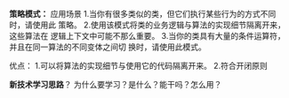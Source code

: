 **策略模式：**
应用场景 
1.当你有很多类似的类，但它们执行某些行为的方式不同时，请使用此 策略。 
2.使用该模式将类的业务逻辑与算法的实现细节隔离开来，这些算法在 逻辑上下文中可能不那么重要。 
3.当你的类具有大量的条件运算符，并且在同一算法的不同变体之间切 换时，请使用此模式。

优点：
1.可以将算法的实现细节与使用它的代码隔离开来。 
2.符合开闭原则


**新技术学习思路**？
为什么要学习？是什么？能干吗？怎么用？